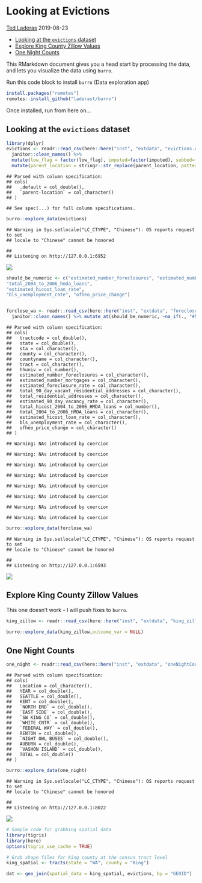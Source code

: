 Looking at Evictions
================
[Ted Laderas](https://github.com/laderast)
2019-08-23

  - [Looking at the `evictions`
    dataset](#looking-at-the-evictions-dataset)
  - [Explore King County Zillow
    Values](#explore-king-county-zillow-values)
  - [One Night Counts](#one-night-counts)

This RMarkdown document gives you a head start by processing the data,
and lets you visualize the data using `burro`.

Run this code block to install `burro` (Data exploration app)

``` r
install.packages("remotes")
remotes::install_github("laderast/burro")
```

Once installed, run from here on…

## Looking at the `evictions` dataset

``` r
library(dplyr)
evictions <- readr::read_csv(here::here("inst", "extdata", "evictions.csv")) %>% 
  janitor::clean_names() %>% 
  mutate(low_flag = factor(low_flag), imputed=factor(imputed), subbed=factor(subbed)) %>%
  mutate(parent_location = stringr::str_replace(parent_location, pattern = ", Washington", replacement = ""))
```

    ## Parsed with column specification:
    ## cols(
    ##   .default = col_double(),
    ##   `parent-location` = col_character()
    ## )

    ## See spec(...) for full column specifications.

``` r
burro::explore_data(evictions)
```

    ## Warning in Sys.setlocale("LC_CTYPE", "Chinese"): OS reports request to set
    ## locale to "Chinese" cannot be honored

    ## 
    ## Listening on http://127.0.0.1:6952

![](evictions_files/figure-gfm/unnamed-chunk-2-1.png)<!-- -->

``` r
should_be_numeric <- c("estimated_number_foreclosures", "estimated_number_mortgages", "estimated_foreclosure_rate"      , "total_90_day_vacant_residential_addresses","total_residential_addresses","estimated_90_day_vacancy_rate", "total_hicost_2004_to_2006_hmda_loans",     
"total_2004_to_2006_hmda_loans",            
"estimated_hicost_loan_rate",               
"bls_unemployment_rate", "ofheo_price_change")


forclose_wa <- readr::read_csv(here::here("inst", "extdata", "forecloseWATract.csv")) %>%
  janitor::clean_names() %>% mutate_at(should_be_numeric, ~na_if(., "#NULL!")) %>% mutate_at(should_be_numeric, ~stringr::str_replace(., "%", "")) %>% mutate_at(should_be_numeric, as.numeric) %>% select(-county, -state, -sta)
```

    ## Parsed with column specification:
    ## cols(
    ##   tractcode = col_double(),
    ##   state = col_double(),
    ##   sta = col_character(),
    ##   county = col_character(),
    ##   countyname = col_character(),
    ##   tract = col_character(),
    ##   hhuniv = col_number(),
    ##   estimated_number_foreclosures = col_character(),
    ##   estimated_number_mortgages = col_character(),
    ##   estimated_foreclosure_rate = col_character(),
    ##   total_90_day_vacant_residential_addresses = col_character(),
    ##   total_residential_addresses = col_character(),
    ##   estimated_90_day_vacancy_rate = col_character(),
    ##   total_hicost_2004_to_2006_HMDA_loans = col_number(),
    ##   total_2004_to_2006_HMDA_loans = col_character(),
    ##   estimated_hicost_loan_rate = col_character(),
    ##   bls_unemployment_rate = col_character(),
    ##   ofheo_price_change = col_character()
    ## )

    ## Warning: NAs introduced by coercion
    
    ## Warning: NAs introduced by coercion
    
    ## Warning: NAs introduced by coercion
    
    ## Warning: NAs introduced by coercion
    
    ## Warning: NAs introduced by coercion
    
    ## Warning: NAs introduced by coercion
    
    ## Warning: NAs introduced by coercion
    
    ## Warning: NAs introduced by coercion

``` r
burro::explore_data(forclose_wa)
```

    ## Warning in Sys.setlocale("LC_CTYPE", "Chinese"): OS reports request to set
    ## locale to "Chinese" cannot be honored

    ## 
    ## Listening on http://127.0.0.1:6593

![](evictions_files/figure-gfm/unnamed-chunk-3-1.png)<!-- -->

## Explore King County Zillow Values

This one doesn’t work - I will push fixes to `burro`.

``` r
king_zillow <- readr::read_csv(here::here("inst", "extdata", "king_zillow.csv"))

burro::explore_data(king_zillow,outcome_var = NULL)
```

## One Night Counts

``` r
one_night <- readr::read_csv(here::here("inst", "extdata", "oneNightCount.csv")) %>% janitor::clean_names() %>% tidyr::gather("neighborhood", "count", -year, -location)
```

    ## Parsed with column specification:
    ## cols(
    ##   Location = col_character(),
    ##   YEAR = col_double(),
    ##   SEATTLE = col_double(),
    ##   KENT = col_double(),
    ##   `NORTH END` = col_double(),
    ##   `EAST SIDE` = col_double(),
    ##   `SW KING CO` = col_double(),
    ##   `WHITE CNTR` = col_double(),
    ##   `FEDERAL WAY` = col_double(),
    ##   RENTON = col_double(),
    ##   `NIGHT OWL BUSES` = col_double(),
    ##   AUBURN = col_double(),
    ##   `VASHON ISLAND` = col_double(),
    ##   TOTAL = col_double()
    ## )

``` r
burro::explore_data(one_night)
```

    ## Warning in Sys.setlocale("LC_CTYPE", "Chinese"): OS reports request to set
    ## locale to "Chinese" cannot be honored

    ## 
    ## Listening on http://127.0.0.1:8022

![](evictions_files/figure-gfm/unnamed-chunk-5-1.png)<!-- -->

``` r
# Sample code for grabbing spatial data
library(tigris)
library(here)
options(tigris_use_cache = TRUE)

# Grab shape files for King county at the census tract level
king_spatial <- tracts(state = "WA", county = "King")

dat <- geo_join(spatial_data = king_spatial, evictions, by = "GEOID") 
```
